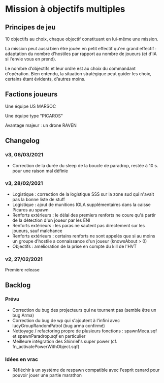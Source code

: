 # Mission à objectifs multiples

## Principes de jeu

10 objectifs au choix, chaque objectif constituant en lui-même une mission.

La mission peut aussi bien être jouée en petit effectif qu'en grand effectif : adaptation du nombre d'hostiles par rapport au nombre de joueurs (et d'IA si l'envie vous en prend).

Le nombre d'objectifs et leur ordre est au choix du commandant d'opération. Bien entendu, la situation stratégique peut guider les choix, certains étant évidents, d'autres moins.

## Factions joueurs

Une équipe US MARSOC

Une équipe type "PICAROS"

Avantage majeur : un drone RAVEN

## Changelog

### v3, 06/03/2021
* Correction de la durée du sleep de la boucle de paradrop, restée à 10 s. pour une raison mal définie

### v3, 28/02/2021

* Logistique : correction de la logistique SSS sur la zone sud qui n'avait pas la bonne liste de stuff
* Logistique : ajout de munitions IGLA supplémentaires dans la caisse Picaros au spawn
* Renforts extérieurs : le délai des premiers renforts ne coure qu'à partir de la détection d'un joueur par les ENI
* Renforts extérieurs : les paras ne sautent pas directement sur les joueurs, sauf malchance
* Renforts extérieurs : certains renforts ne sont appelés que si au moins un groupe d'hostile a connaissance d'un joueur (knowsAbout > 0)
* Objectifs : amélioration de la prise en compte du kill de l'HVT

### v2, 27/02/2021

Première release

## Backlog

### Prévu

* Correction du bug des projecteurs qui ne tournent pas (semble être un bug Arma)
* Correction du bug de wp qui s'ajoutent à l'infini avec lucyGroupRandomPatrol (bug arma confirmé)
* Nettoyage / refactoring propre de plusieurs fonctions : spawnMeca.sqf et spawnParadrop.sqf en particulier
* Meilleure intégration des Shinriel's super power (cf. fn_activatePowerWithObject.sqf)

### Idées en vrac

* Réfléchir à un système de respawn compatible avec l'esprit canard pour pouvoir jouer une partie marathon
